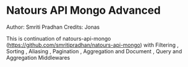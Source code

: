# Natours API Mongo Advanced

Author: Smriti Pradhan
Credits: Jonas

This is continuation of natours-api-mongo (https://github.com/smritipradhan/natours-api-mongo) with Filtering , Sorting , Aliasing , Pagination , Aggregation and Document , Query and Aggregation Middlewares
